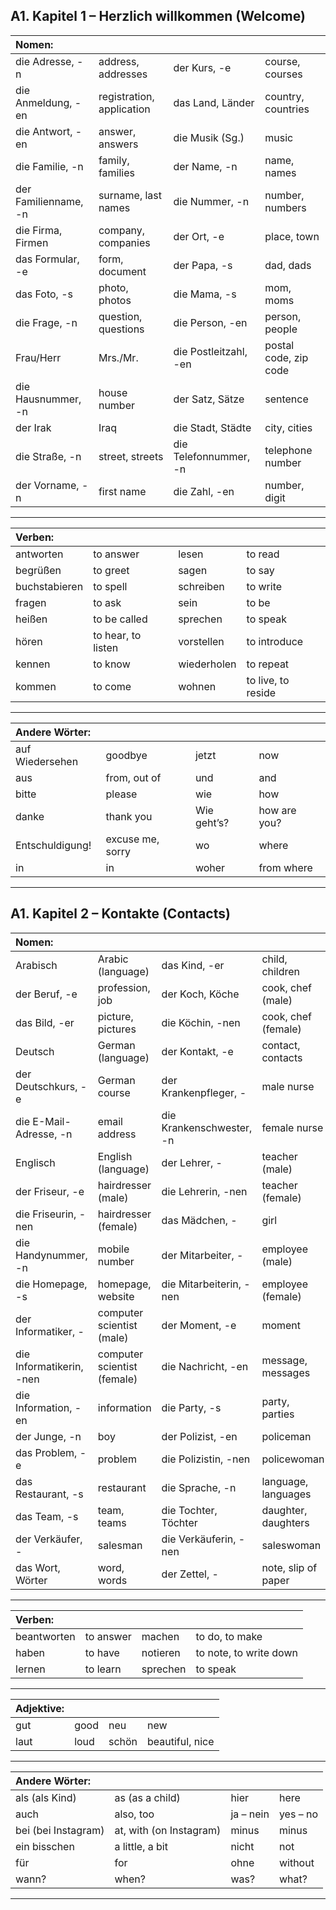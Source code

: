 ## A1. Kapitel 1 – Herzlich willkommen (Welcome)

| Nomen: ||||
|:---|:---|:---|:---|
| die Adresse, -n | address, addresses | der Kurs, -e | course, courses |
| die Anmeldung, -en | registration, application | das Land, Länder | country, countries |
| die Antwort, -en | answer, answers | die Musik (Sg.) | music |
| die Familie, -n | family, families | der Name, -n | name, names |
| der Familienname, -n | surname, last names | die Nummer, -n | number, numbers |
| die Firma, Firmen | company, companies | der Ort, -e | place, town |
| das Formular, -e | form, document | der Papa, -s | dad, dads |
| das Foto, -s | photo, photos | die Mama, -s | mom, moms |
| die Frage, -n | question, questions | die Person, -en | person, people |
| Frau/Herr | Mrs./Mr. | die Postleitzahl, -en | postal code, zip code |
| die Hausnummer, -n | house number | der Satz, Sätze | sentence |
| der Irak | Iraq | die Stadt, Städte | city, cities |
| die Straße, -n | street, streets | die Telefonnummer, -n | telephone number |
| der Vorname, -n | first name | die Zahl, -en | number, digit |

---

| Verben: ||||
|:---|:---|:---|:---|
| antworten | to answer | lesen | to read |
| begrüßen | to greet | sagen | to say |
| buchstabieren | to spell | schreiben | to write |
| fragen | to ask | sein | to be |
| heißen | to be called | sprechen | to speak |
| hören | to hear, to listen | vorstellen | to introduce |
| kennen | to know | wiederholen | to repeat |
| kommen | to come | wohnen | to live, to reside |

---

| Andere Wörter: ||||
|:---|:---|:---|:---|
| auf Wiedersehen | goodbye | jetzt | now |
| aus | from, out of | und | and |
| bitte | please | wie | how |
| danke | thank you | Wie geht’s? | how are you? |
| Entschuldigung! | excuse me, sorry | wo | where |
| in | in | woher | from where |

---

## A1. Kapitel 2 – Kontakte (Contacts)

| Nomen: ||||
|:---|:---|:---|:---|
| Arabisch | Arabic (language) | das Kind, -er | child, children |
| der Beruf, -e | profession, job | der Koch, Köche | cook, chef (male) |
| das Bild, -er | picture, pictures | die Köchin, -nen | cook, chef (female) |
| Deutsch | German (language) | der Kontakt, -e | contact, contacts |
| der Deutschkurs, -e | German course | der Krankenpfleger, - | male nurse |
| die E-Mail-Adresse, -n | email address | die Krankenschwester, -n | female nurse |
| Englisch | English (language) | der Lehrer, - | teacher (male) |
| der Friseur, -e | hairdresser (male) | die Lehrerin, -nen | teacher (female) |
| die Friseurin, -nen | hairdresser (female) | das Mädchen, - | girl |
| die Handynummer, -n | mobile number | der Mitarbeiter, - | employee (male) |
| die Homepage, -s | homepage, website | die Mitarbeiterin, -nen | employee (female) |
| der Informatiker, - | computer scientist (male) | der Moment, -e | moment |
| die Informatikerin, -nen | computer scientist (female) | die Nachricht, -en | message, messages |
| die Information, -en | information | die Party, -s | party, parties |
| der Junge, -n | boy | der Polizist, -en | policeman |
| das Problem, -e | problem | die Polizistin, -nen | policewoman |
| das Restaurant, -s | restaurant | die Sprache, -n | language, languages |
| das Team, -s | team, teams | die Tochter, Töchter | daughter, daughters |
| der Verkäufer, - | salesman | die Verkäuferin, -nen | saleswoman |
| das Wort, Wörter | word, words | der Zettel, - | note, slip of paper |

---

| Verben: ||||
|:---|:---|:---|:---|
| beantworten | to answer | machen | to do, to make |
| haben | to have | notieren | to note, to write down |
| lernen | to learn | sprechen | to speak |

---

| Adjektive: ||||
|:---|:---|:---|:---|
| gut | good | neu | new |
| laut | loud | schön | beautiful, nice |

---

| Andere Wörter: ||||
|:---|:---|:---|:---|
| als (als Kind) | as (as a child) | hier | here |
| auch | also, too | ja – nein | yes – no |
| bei (bei Instagram) | at, with (on Instagram) | minus | minus |
| ein bisschen | a little, a bit | nicht | not |
| für | for | ohne | without |
| wann? | when? | was? | what? |

---

